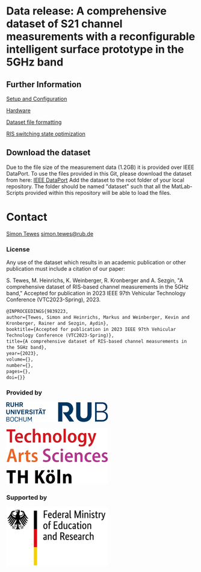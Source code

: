 # Data release: A comprehensive dataset of S21 channel measurements with a reconfigurable intelligent surface prototype in the 5GHz band

## Further Information

[Setup and Configuration](documentation/SetupAndConfiguration.md)

[Hardware](documentation/Hardware.md)

[Dataset file formatting](documentation/ResultsFileFormat.md)

[RIS switching state optimization](documentation/RISswitchingStateOptimization.md)

## Download the dataset

Due to the file size of the measurement data (1.2GB) it is provided over IEEE DataPort. To use the files provided in this Git, please download the dataset from here: [IEEE DataPort](https://ruhr-uni-bochum.sciebo.de/s/0xOX0MEwm8HhcZq) 
Add the dataset to the root folder of your local repository. The folder should be named "dataset" such that all the MatLab-Scripts provided within this repository will be able to load the files.

# Contact

[Simon Tewes](https://www.dks.ruhr-uni-bochum.de/en/profiles/simon-tewes/) <simon.tewes@rub.de>

### License

Any use of the dataset which results in an academic publication or
other publication must include a citation of our paper:

S. Tewes, M. Heinrichs, K. Weinberger, R. Kronberger and A. Sezgin, "A comprehensive dataset of RIS-based channel
measurements in the 5GHz band," Accepted for publication in 2023 IEEE 97th Vehicular Technology Conference (VTC2023-Spring), 2023.

```
@INPROCEEDINGS{9839223, 
author={Tewes, Simon and Heinrichs, Markus and Weinberger, Kevin and Kronberger, Rainer and Sezgin, Aydin},
booktitle={Accepted for publication in 2023 IEEE 97th Vehicular Technology Conference (VTC2023-Spring)},
title={A comprehensive dataset of RIS-based channel measurements in the 5GHz band},
year={2023},
volume={},  
number={},
pages={},
doi={}}
```

### Provided by

<a href="https://www.dks.ruhr-uni-bochum.de"><img src="documentation/figures/gfx/logo_RUB.jpg" title="" alt="RUB logo" width="270"></a>
<br />

<a href="https://www.hf-lab-koeln.de/"><img src="documentation/figures/gfx/logo_TH_Cologne.png" title="" alt="TH Cologne logo" width="270"></a>
<br />

### Supported by

<a href="https://www.forschung-it-sicherheit-kommunikationssysteme.de/projekte/metasec"><img src="documentation/figures/gfx/logo_BMBF.jpg" title="" alt="BMBF logo" width="270"></a>
<br />

